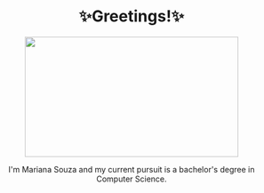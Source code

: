 <h1 align="center">✨Greetings!✨</h1>
<p align="center">
<img src="https://github.com/caperongo/aesthetics/blob/c7802c74419f5fb7833cdcf19d60ab51303f51e0/for_readme_profile/pikuniku.gif" width="384" height="216"/>
</p>
<p align="center">I'm Mariana Souza and my current pursuit is a bachelor's degree in Computer Science.</p>
<!--
- 🔭 I’m currently working on ...
- 🌱 I’m currently learning ...
- 👯 I’m looking to collaborate on ...
- 🤔 I’m looking for help with ...
- 💬 Ask me about ...
- 📫 How to reach me: ...
- 😄 Pronouns: ...
- ⚡ Fun fact: ...
-->
